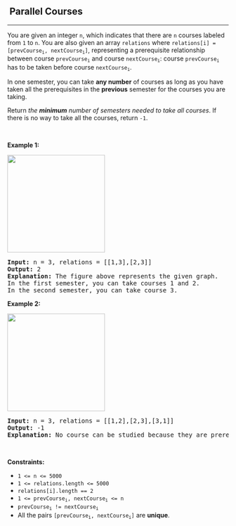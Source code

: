<h2>  Parallel Courses</h2><hr><div style="user-select: auto;"><p style="user-select: auto;">You are given an integer <code style="user-select: auto;">n</code>, which indicates that there are <code style="user-select: auto;">n</code> courses labeled from <code style="user-select: auto;">1</code> to <code style="user-select: auto;">n</code>. You are also given an array <code style="user-select: auto;">relations</code> where <code style="user-select: auto;">relations[i] = [prevCourse<sub style="user-select: auto;">i</sub>, nextCourse<sub style="user-select: auto;">i</sub>]</code>, representing a prerequisite relationship between course <code style="user-select: auto;">prevCourse<sub style="user-select: auto;">i</sub></code> and course <code style="user-select: auto;">nextCourse<sub style="user-select: auto;">i</sub></code>: course <code style="user-select: auto;">prevCourse<sub style="user-select: auto;">i</sub></code> has to be taken before course <code style="user-select: auto;">nextCourse<sub style="user-select: auto;">i</sub></code>.</p>

<p style="user-select: auto;">In one semester, you can take <strong style="user-select: auto;">any number</strong> of courses as long as you have taken all the prerequisites in the <strong style="user-select: auto;">previous</strong> semester for the courses you are taking.</p>

<p style="user-select: auto;">Return <em style="user-select: auto;">the <strong style="user-select: auto;">minimum</strong> number of semesters needed to take all courses</em>. If there is no way to take all the courses, return <code style="user-select: auto;">-1</code>.</p>

<p style="user-select: auto;">&nbsp;</p>
<p style="user-select: auto;"><strong style="user-select: auto;">Example 1:</strong></p>
<img alt="" src="https://assets.leetcode.com/uploads/2021/02/24/course1graph.jpg" style="width: 222px; height: 222px; user-select: auto;">
<pre style="user-select: auto;"><strong style="user-select: auto;">Input:</strong> n = 3, relations = [[1,3],[2,3]]
<strong style="user-select: auto;">Output:</strong> 2
<strong style="user-select: auto;">Explanation:</strong> The figure above represents the given graph.
In the first semester, you can take courses 1 and 2.
In the second semester, you can take course 3.
</pre>

<p style="user-select: auto;"><strong style="user-select: auto;">Example 2:</strong></p>
<img alt="" src="https://assets.leetcode.com/uploads/2021/02/24/course2graph.jpg" style="width: 222px; height: 222px; user-select: auto;">
<pre style="user-select: auto;"><strong style="user-select: auto;">Input:</strong> n = 3, relations = [[1,2],[2,3],[3,1]]
<strong style="user-select: auto;">Output:</strong> -1
<strong style="user-select: auto;">Explanation:</strong> No course can be studied because they are prerequisites of each other.
</pre>

<p style="user-select: auto;">&nbsp;</p>
<p style="user-select: auto;"><strong style="user-select: auto;">Constraints:</strong></p>

<ul style="user-select: auto;">
	<li style="user-select: auto;"><code style="user-select: auto;">1 &lt;= n &lt;= 5000</code></li>
	<li style="user-select: auto;"><code style="user-select: auto;">1 &lt;= relations.length &lt;= 5000</code></li>
	<li style="user-select: auto;"><code style="user-select: auto;">relations[i].length == 2</code></li>
	<li style="user-select: auto;"><code style="user-select: auto;">1 &lt;= prevCourse<sub style="user-select: auto;">i</sub>, nextCourse<sub style="user-select: auto;">i</sub> &lt;= n</code></li>
	<li style="user-select: auto;"><code style="user-select: auto;">prevCourse<sub style="user-select: auto;">i</sub> != nextCourse<sub style="user-select: auto;">i</sub></code></li>
	<li style="user-select: auto;">All the pairs <code style="user-select: auto;">[prevCourse<sub style="user-select: auto;">i</sub>, nextCourse<sub style="user-select: auto;">i</sub>]</code> are <strong style="user-select: auto;">unique</strong>.</li>
</ul>
</div>